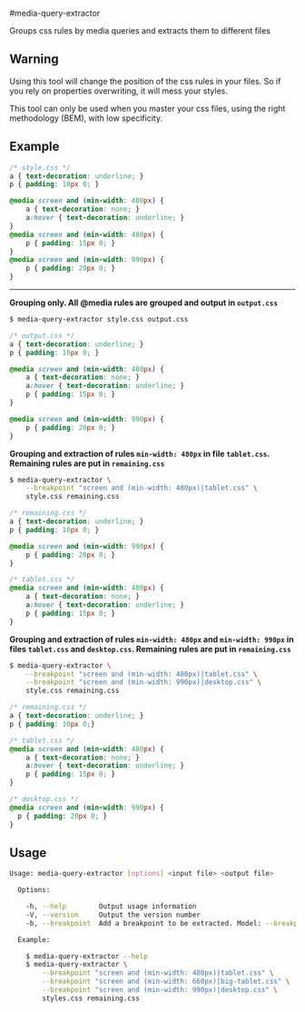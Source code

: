#media-query-extractor

Groups css rules by media queries and extracts them to different files

## Warning

Using this tool will change the position of the css rules in your files. So if you rely on properties overwriting, it will mess your styles. 

This tool can only be used when you master your css files, using the right methodology (BEM), with low specificity.

## Example

```css
/* style.css */
a { text-decoration: underline; }
p { padding: 10px 0; }

@media screen and (min-width: 480px) {
    a { text-decoration: none; }
    a:hover { text-decoration: underline; }
}
@media screen and (min-width: 480px) {
    p { padding: 15px 0; }
}
@media screen and (min-width: 990px) {
    p { padding: 20px 0; }
}
```

---

**Grouping only. All @media rules are grouped and output in ``output.css``**

```bash
$ media-query-extractor style.css output.css
```

```css
/* output.css */
a { text-decoration: underline; }
p { padding: 10px 0; }

@media screen and (min-width: 480px) {
    a { text-decoration: none; }
    a:hover { text-decoration: underline; }
    p { padding: 15px 0; }
}

@media screen and (min-width: 990px) {
    p { padding: 20px 0; }
}
```

**Grouping and extraction of rules ``min-width: 480px`` in file ``tablet.css``. Remaining rules are put in ``remaining.css``**

```bash
$ media-query-extractor \
    --breakpoint "screen and (min-width: 480px)|tablet.css" \
    style.css remaining.css
```

```css
/* remaining.css */
a { text-decoration: underline; }
p { padding: 10px 0; }

@media screen and (min-width: 990px) {
    p { padding: 20px 0; }
}
```

```css
/* tablet.css */
@media screen and (min-width: 480px) {
    a { text-decoration: none; }
    a:hover { text-decoration: underline; }
    p { padding: 15px 0; }
}
```

**Grouping and extraction of rules ``min-width: 480px`` and ``min-width: 990px`` in files ``tablet.css`` and ``desktop.css``. Remaining rules are put in ``remaining.css``**

```bash
$ media-query-extractor \
    --breakpoint "screen and (min-width: 480px)|tablet.css" \
    --breakpoint "screen and (min-width: 990px)|desktop.css" \
    style.css remaining.css
```

```css
/* remaining.css */
a { text-decoration: underline; }
p { padding: 10px 0;}
```

```css
/* tablet.css */
@media screen and (min-width: 480px) {
    a { text-decoration: none; }
    a:hover { text-decoration: underline; }
    p { padding: 15px 0; }
}
```

```css
/* desktop.css */
@media screen and (min-width: 990px) {
  p { padding: 20px 0; }
}
```

## Usage

```bash
Usage: media-query-extractor [options] <input file> <output file>

  Options:

    -h, --help        Output usage information
    -V, --version     Output the version number
    -b, --breakpoint  Add a breakpoint to be extracted. Model: --breakpoint "media query string[|output file name]"

  Example:

    $ media-query-extractor --help
    $ media-query-extractor \
        --breakpoint "screen and (min-width: 480px)|tablet.css" \
        --breakpoint "screen and (min-width: 660px)|big-tablet.css" \
        --breakpoint "screen and (min-width: 990px)|desktop.css" \
        styles.css remaining.css
```


